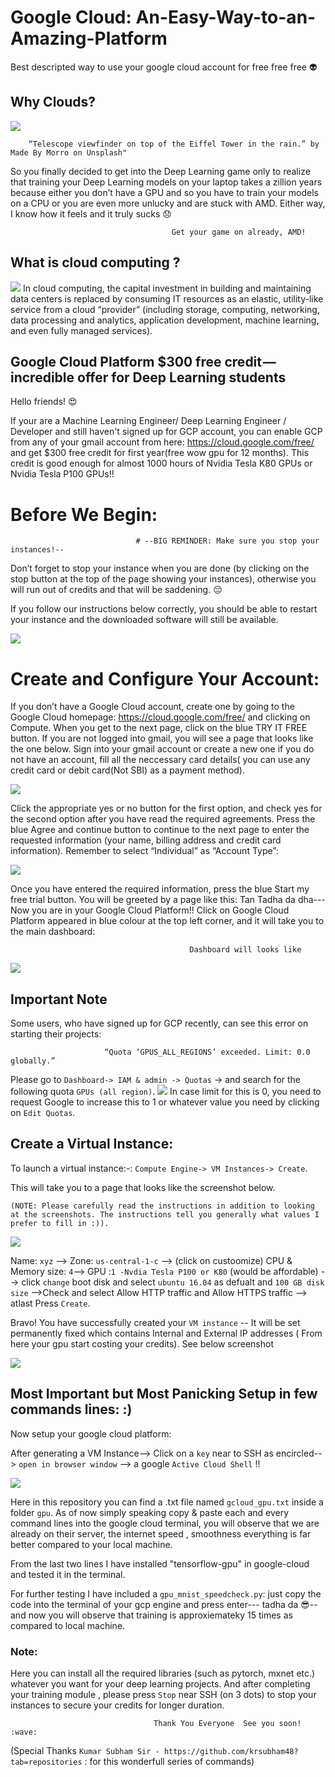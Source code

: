 # Google Cloud: An-Easy-Way-to-an-Amazing-Platform
Best descripted way to use your google cloud account for free free free :alien:


## Why Clouds?

<img src="images/E1.jpeg" />

        “Telescope viewfinder on top of the Eiffel Tower in the rain.” by Made By Morro on Unsplash"



So you finally decided to get into the Deep Learning game only to realize that training your Deep Learning models on your laptop takes a zillion years because either you don’t have a GPU and so you have to train your models on a CPU or you are even more unlucky and are stuck with AMD. Either way, I know how it feels and it truly sucks :disappointed:
       
                                        Get your game on already, AMD!

## What is cloud computing ?

<img src="images/E2.jpg" />
In cloud computing, the capital investment in building and maintaining data centers is replaced by consuming IT resources as an elastic, utility-like service from a cloud “provider” (including storage, computing, networking, data processing and analytics, application development, machine learning, and even fully managed services).
      



## Google Cloud Platform $300 free credit — incredible offer for Deep Learning students

Hello friends! :heart_eyes:

If your are a Machine Learning Engineer/ Deep Learning Engineer / Developer and still haven't signed up for GCP account, you can enable GCP from any of your gmail account from here: https://cloud.google.com/free/ and get $300 free credit for first year(free wow gpu for 12 months). This credit is good enough for almost 1000 hours of Nvidia Tesla K80 GPUs or Nvidia Tesla P100 GPUs!!

# Before We Begin:

                                # --BIG REMINDER: Make sure you stop your instances!--

Don’t forget to stop your instance when you are done (by clicking on the stop button at the top of the page showing your instances), otherwise you will run out of credits and that will be saddening. :pensive:

If you follow our instructions below correctly, you should be able to restart your instance and the downloaded software will still be available.

<img src="images/E3.png" /> 

# Create and Configure Your Account:

If you don’t have a Google Cloud account, create one by going to the Google Cloud homepage: https://cloud.google.com/free/ and clicking on Compute. When you get to the next page, click on the blue TRY IT FREE button. If you are not logged into gmail, you will see a page that looks like the one below. Sign into your gmail account or create a new one if you do not have an account, fill all the neccessary card details( you can use any credit card or debit card(Not SBI) as a payment method).


<img src="images/E4.png" /> 

Click the appropriate yes or no button for the first option, and check yes for the second option after you have read the required agreements. Press the blue Agree and continue button to continue to the next page to enter the requested information (your name, billing address and credit card information). Remember to select “Individual” as “Account Type”:

<img src="images/E5.png" /> 

Once you have entered the required information, press the blue Start my free trial button. You will be greeted by a page like this:
Tan Tadha da dha--- Now you are in  your Google Cloud Platform!! Click on Google Cloud Platform appeared in blue colour at the top left corner, and it will take you to the main dashboard:
 
                                            Dashboard will looks like
 <img src="images/E6.png" /> 
 
 ## Important Note

Some users, who have signed up for GCP recently, can see this error on starting their projects:

                         “Quota ‘GPUS_ALL_REGIONS’ exceeded. Limit: 0.0 globally.” 

Please go to `Dashboard-> IAM & admin -> Quotas` -> and search for the following quota `GPUs (all region)`.
<img src="images/E7.png" /> 
In case limit for this is 0, you need to request Google to increase this to 1 or whatever value you need by clicking on `Edit Quotas`.

## Create a Virtual Instance:

To launch a virtual instance:-: `Compute Engine-> VM Instances-> Create`.

This will take you to a page that looks like the screenshot below. 

`(NOTE: Please carefully read the instructions in addition to looking at the screenshots. The instructions tell you generally what values I prefer to fill in :)).`

<img src="images/E8.png" /> 

Name: `xyz` --> Zone: `us-central-1-c` --> (click on custoomize) CPU & Memory size: `4`--> GPU :`1 -Nvdia Tesla P100 or K80` (would be affordable) --> click `change` boot disk and select `ubuntu 16.04` as defualt and `100 GB disk size` -->Check and select Allow HTTP traffic and Allow HTTPS traffic --> atlast Press `Create`.

Bravo! You have successfully created your `VM instance` -- It will be set permanently fixed which contains Internal and External IP addresses ( From here your gpu start costing your credits). See below screenshot

 <img src="images/E9.png" /> 
 
 ## Most Important but Most Panicking Setup in few commands lines: :)
 
 Now setup your google cloud platform:
 
 After generating a VM Instance--> Click on a `key` near to SSH as encircled--> `open in browser window` --> a google `Active Cloud Shell` !!
 
 
 <img src="images/E10.png" /> 
 
Here in this repository you can find a .txt file named `gcloud_gpu.txt` inside a folder `gpu`. As of now simply speaking copy & paste each and every command lines into the google cloud terminal, you will observe that we are already on their server, the internet speed , smoothness everything is far better compared to your local machine.

From the last two lines I have installed "tensorflow-gpu" in google-cloud and tested it in the terminal. 
 
For further testing I have included a `gpu_mnist_speedcheck.py`: just copy the code into the terminal of your gcp engine and press enter--- tadha da :sunglasses:-- and now you will observe that training is approxiemateky 15 times as compared to local machine.

### Note: 

Here you can install all the required libraries (such as pytorch, mxnet etc.) whatever you want for your deep learning projects.
And after completing your training module , please press `Stop` near SSH (on 3 dots) to stop your instances to secure your credits for longer duration. 

                                    Thank You Everyone  See you soon! :wave:
  
 (Special Thanks `Kumar Subham Sir - https://github.com/krsubham48?tab=repositories` : for this wonderfull series of commands) 
